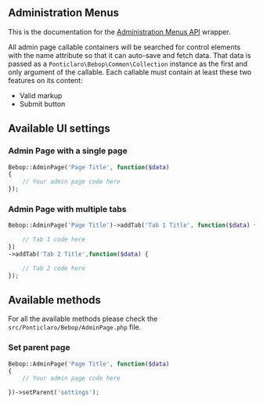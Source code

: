 Administration Menus
---
This is the documentation for the [Administration Menus API](http://codex.wordpress.org/Administration_Menus) wrapper.

All admin page callable containers will be searched for control elements with the name attribute so that it can auto-save and fetch data. That data is passed as a `Ponticlaro\Bebop\Common\Collection` instance as the first and only argument of the callable. Each callable must contain at least these two features on its content:
- Valid markup
- Submit button

## Available UI settings
### Admin Page with a single page
```php
Bebop::AdminPage('Page Title', function($data) 
{    
    // Your admin page code here
});
```

### Admin Page with multiple tabs
```php
Bebop::AdminPage('Page Title')->addTab('Tab 1 Title', function($data) {    

    // Tab 1 code here
})
->addTab('Tab 2 Title',function($data) {    

    // Tab 2 code here
});
```

## Available methods
For all the available methods please check the `src/Ponticlaro/Bebop/AdminPage.php` file.

### Set parent page
```php
Bebop::AdminPage('Page Title', function($data) 
{    
    // Your admin page code here

})->setParent('settings');
```